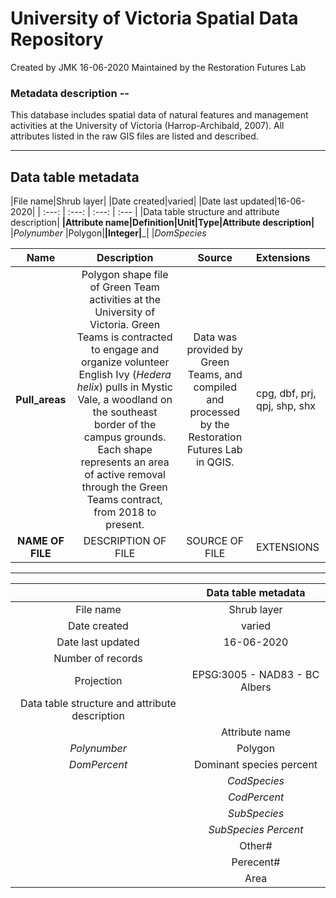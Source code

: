 # University of Victoria Spatial Data Repository

Created by JMK 16-06-2020
Maintained by the Restoration Futures Lab

### Metadata description --

This database includes spatial data of natural features and management activities at the University of Victoria (Harrop-Archibald, 2007). All attributes listed in the raw GIS files are listed and described. 

*** 

## Data table metadata
|File name|Shrub layer| 
|Date created|varied| 
|Date last updated|16-06-2020|
| :---: | :---: | :---: | :--- |
|Data table structure and attribute description|
<b>|Attribute name|Definition|Unit|Type|Attribute description|</b>
|<i>Polynumber </i>|Polygon|__|Integer|___|
|<i>DomSpecies </i> 

| Name | Description | Source | Extensions |
| :---: | :---: | :---: | :--- |
| <b>Pull_areas</b> | Polygon shape file of Green Team activities at the University of Victoria. Green Teams is contracted to engage and organize volunteer English Ivy (<i>Hedera helix</i>) pulls in Mystic Vale, a woodland on the southeast border of the campus grounds. Each shape represents an area of active removal through the Green Teams contract, from 2018 to present. | Data was provided by Green Teams, and compiled and processed by the Restoration Futures Lab in QGIS. | cpg, dbf, prj, qpj, shp, shx |
| <b>NAME OF FILE</b> | DESCRIPTION OF FILE | SOURCE OF FILE | EXTENSIONS | 

***

<b>	|Data table metadata|	
| :---: | :---: |
| File name | Shrub layer |							
| Date created |varied|							
|Date last updated|16-06-2020|						
|Number of records|			
|Projection|EPSG:3005 - NAD83 - BC Albers|			
|Data table structure and attribute description|	|	
<b>|Attribute name|Definition|Unit|Type|Attribute description|	</b>
|<i>Polynumber</i>|Polygon |	Integer 	|		|	<i>	DomSpecies	</i>	|	Dominant species 	|		|	String	|	Refer to speices code	|	
|	<i>	DomPercent	</i>	|	Dominant species percent 	|		|	Double 	|	|	
	|	<i>	CodSpecies	</i>	|	Codominant species 	|		|		|		|	
	|	<i>	CodPercent	</i>	|	Codominant species percent	|		|		|		|	
	|	<i>	SubSpecies 	</i>	|		|		|		|		|	
	|	<i>	SubSpecies Percent 	</i>	|		|		|		|		|	
	|		Other#		|	Other species presence, from ascending order where 1 is the most prevalent (in %) compare to "other species". 	|		|		|	e.g. Other1, Other2, Other3… Other(n)	|	
	|		Perecent#		|	Other species percent occurance, from ascending order where 1 is the most prevalent other species. 	|		|	Double 	|		|	
	|		Area		|	Area of patch	|		|	real number	|		|	

